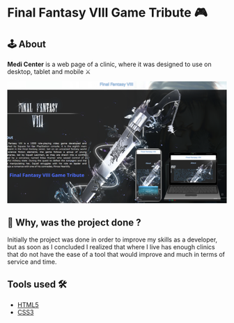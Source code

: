 <h1 aling="center">
  Final Fantasy VIII Game Tribute 🎮
</h1>

## 🕹️ About

**Medi Center** is a web page of a clinic, where it was designed to use on desktop, tablet and mobile ⚔️

<img src="assetes/images/Tribute.png">

## 🥷 Why, was the project done ? 

Initially the project was done in order to improve my skills as a developer, but as soon as I concluded I realized that where I live has enough clinics that do not have the ease of a tool that would improve and much in terms of service and time.

## Tools used 🛠️

- [HTML5](https://developer.mozilla.org/pt-BR/docs/Web/HTML/Element)
- [CSS3](https://developer.mozilla.org/pt-BR/docs/Web/CSS)
